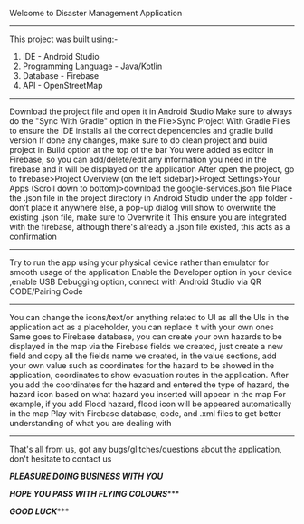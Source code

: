 Welcome to Disaster Management Application
**************************************************************************************************************************************************************
This project was built using:-
1. IDE - Android Studio
2. Programming Language - Java/Kotlin
3. Database - Firebase
4. API - OpenStreetMap
**************************************************************************************************************************************************************
Download the project file and open it in Android Studio
Make sure to always do the "Sync With Gradle" option in the File>Sync Project With Gradle Files to ensure the IDE installs all the correct dependencies and gradle build version
If done any changes, make sure to do clean project and build project in Build option at the top of the bar
You were added as editor in Firebase, so you can add/delete/edit any information you need in the firebase and it will be displayed on the application
After open the project, go to firebase>Project Overview (on the left sidebar)>Project Settings>Your Apps (Scroll down to bottom)>download the google-services.json file
Place the .json file in the project directory in Android Studio under the app folder - don't place it anywhere else, a pop-up dialog will show to overwrite the existing .json file, make sure to Overwrite it
This ensure you are integrated with the firebase, although there's already a .json file existed, this acts as a confirmation
**************************************************************************************************************************************************************
Try to run the app using your physical device rather than emulator for smooth usage of the application
Enable the Developer option in your device ,enable USB Debugging option, connect with Android Studio via QR CODE/Pairing Code
**************************************************************************************************************************************************************
You can change the icons/text/or anything related to UI as all the UIs in the application act as a placeholder, you can replace it with your own ones
Same goes to Firebase database, you can create your own hazards to be displayed in the map via the Firebase fields we created, just create a new field and copy all the fields name we created,
in the value sections, add your own value such as coordinates for the hazard to be showed in the application, coordinates to show evacuation routes in the application.
After you add the coordinates for the hazard and entered the type of hazard, the hazard icon based on what hazard you inserted will appear in the map
For example, if you add Flood hazard, flood icon will be appeared automatically in the map
Play with Firebase database, code, and .xml files to get better understanding of what you are dealing with
**************************************************************************************************************************************************************
That's all from us, got any bugs/glitches/questions about the application, don't hesitate to contact us

***************************************************************PLEASURE DOING BUSINESS WITH YOU***************************************************************

*************************************************************HOPE YOU PASS WITH FLYING COLOURS****************************************************************

*************************************************************************GOOD LUCK****************************************************************************


